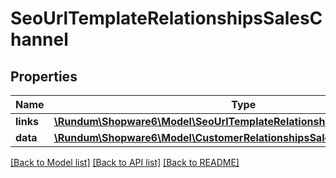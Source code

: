 # SeoUrlTemplateRelationshipsSalesChannel

## Properties
Name | Type | Description | Notes
------------ | ------------- | ------------- | -------------
**links** | [**\Rundum\Shopware6\Model\SeoUrlTemplateRelationshipsSalesChannelLinks**](SeoUrlTemplateRelationshipsSalesChannelLinks.md) |  | [optional] 
**data** | [**\Rundum\Shopware6\Model\CustomerRelationshipsSalesChannelData**](CustomerRelationshipsSalesChannelData.md) |  | [optional] 

[[Back to Model list]](../../README.md#documentation-for-models) [[Back to API list]](../../README.md#documentation-for-api-endpoints) [[Back to README]](../../README.md)

